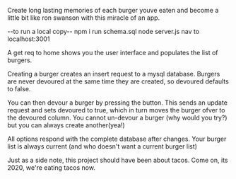 Create long lasting memories of each burger youve eaten and become a little bit like ron swanson with this miracle of an app. 

--to run a local copy--
npm i
run schema.sql
node server.js
nav to localhost:3001

A get req to home shows you the user interface and populates the list of burgers. 

Creating a burger creates an insert request to a mysql database. Burgers are never devoured at the same time they are created, so devoured defaults to false. 

You can then devour a burger by pressing the button. This sends an update request and sets devoured to true, which in turn moves the burger ofver to the devoured column. You cannot un-devour a burger (why would you try?) but you can always create another(yea!)

All options respond with the complete database after changes. Your burger list is always current (and who doesn't want a current burger list) 

Just as a side note, this project should have been about tacos. Come on, its 2020, we're eating tacos now. 



